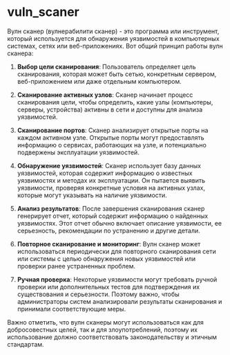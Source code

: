 # vuln_scaner
Вулн сканер (вулнерабилити сканер) - это программа или инструмент, который используется для обнаружения уязвимостей в компьютерных системах, сетях или веб-приложениях. Вот общий принцип работы вулн сканера:

1. **Выбор цели сканирования**: Пользователь определяет цель сканирования, которая может быть сетью, конкретным сервером, веб-приложением или даже отдельным компьютером.

2. **Сканирование активных узлов**: Сканер начинает процесс сканирования цели, чтобы определить, какие узлы (компьютеры, серверы, устройства) активны в сети и доступны для анализа уязвимостей.

3. **Сканирование портов**: Сканер анализирует открытые порты на каждом активном узле. Открытые порты могут предоставлять информацию о сервисах, работающих на узле, и потенциально подвержены эксплуатации уязвимостей.

4. **Обнаружение уязвимостей**: Сканер использует базу данных уязвимостей, которая содержит информацию о известных уязвимостях и методах их эксплуатации. Он пытается выявить уязвимости, проверяя конкретные условия на активных узлах, которые могут указывать на наличие уязвимости.

5. **Анализ результатов**: После завершения сканирования сканер генерирует отчет, который содержит информацию о найденных уязвимостях. Этот отчет обычно включает описание уязвимости, ее серьезность, рекомендации по устранению и другие детали.

6. **Повторное сканирование и мониторинг**: Вулн сканер может использоваться периодически для повторного сканирования сети или системы с целью обнаружения новых уязвимостей или проверки ранее устраненных проблем.

7. **Ручная проверка**: Некоторые уязвимости могут требовать ручной проверки или дополнительных тестов для подтверждения их существования и серьезности. Поэтому важно, чтобы администраторы систем анализировали результаты сканирования и принимали соответствующие меры.

Важно отметить, что вулн сканеры могут использоваться как для добросовестных целей, так и для злоупотреблений, поэтому их использование должно соответствовать законодательству и этичным стандартам.
